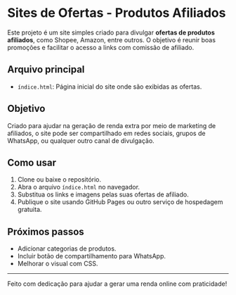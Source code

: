 # Sites de Ofertas - Produtos Afiliados

Este projeto é um site simples criado para divulgar **ofertas de produtos afiliados**, como Shopee, Amazon, entre outros. O objetivo é reunir boas promoções e facilitar o acesso a links com comissão de afiliado.

## Arquivo principal

- `índice.html`: Página inicial do site onde são exibidas as ofertas.

## Objetivo

Criado para ajudar na geração de renda extra por meio de marketing de afiliados, o site pode ser compartilhado em redes sociais, grupos de WhatsApp, ou qualquer outro canal de divulgação.

## Como usar

1. Clone ou baixe o repositório.
2. Abra o arquivo `índice.html` no navegador.
3. Substitua os links e imagens pelas suas ofertas de afiliado.
4. Publique o site usando GitHub Pages ou outro serviço de hospedagem gratuita.

## Próximos passos

- Adicionar categorias de produtos.
- Incluir botão de compartilhamento para WhatsApp.
- Melhorar o visual com CSS.

---

Feito com dedicação para ajudar a gerar uma renda online com praticidade!
